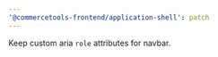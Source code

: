 ```yaml
---
'@commercetools-frontend/application-shell': patch
---
```


Keep custom aria `role` attributes for navbar.
